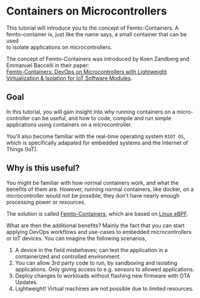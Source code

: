 # Containers on Microcontrollers
This tutorial will introduce you to the concept of Femto-Containers.
A femto-container is, just like the name says, a small container that can be used  
to isolate applications on microcontrollers.

The concept of Femto-Containers was introduced by Koen Zandberg and Emmanuel Baccelli in their paper:  
[Femto-Containers: DevOps on Microcontrollers with Lightweight Virtualization & Isolation for IoT Software Modules](https://arxiv.org/pdf/2106.12553.pdf).

## Goal
In this tutorial, you will gain insight into why running containers on a micro-  
controller can be useful, and how to code, compile and run simple applications 
using containers on a microcontroller.

You'll also become familiar with the real-time operating system `RIOT OS`, which
is specifically adapated for embedded systems and the Internet of Things (IoT).

## Why is this useful?
You might be familiar with how normal containers work, and what the benefits of them are.
However, running normal containers, like docker, on a microcontroller would not be possible; 
they don't have nearly enough processing power or resources.  

The solution is called [Femto-Containers](https://arxiv.org/pdf/2106.12553.pdf), which are based on [Linux eBPF](https://ebpf.io/what-is-ebpf).  

What are then the additional benefits? Mainly the fact that you can start applying
DevOps workflows and use-cases to embedded microcontrollers or IoT devices. You can imagine the following scenarios,
1. A device in the field misbehaves; can test the application in a containerized and controlled environment.
2. You can allow 3rd party code to run, by sandboxing and isolating applications. Only giving access to e.g. sensors to allowed applications.
3. Deploy changes to workloads without flashing new firmware with OTA Updates.
4. Lightweight! Virtual machines are not possible due to limited resources.
